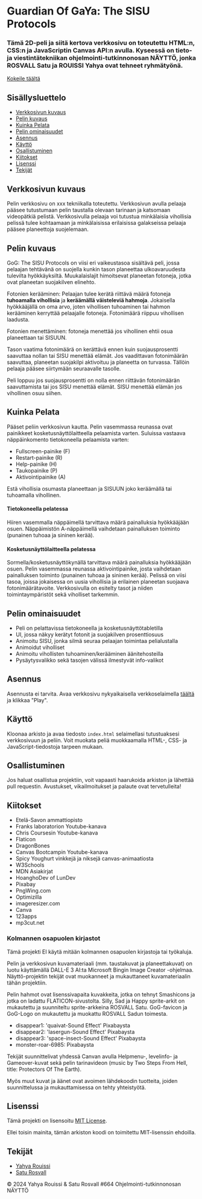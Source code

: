 # Guardian Of GaYa: The SISU Protocols

### Tämä 2D-peli ja siitä kertova verkkosivu on toteutettu HTML:n, CSS:n ja JavaScriptin Canvas API:n avulla. Kyseessä on tieto- ja viestintätekniikan ohjelmointi-tutkinnonosan NÄYTTÖ, jonka  ROSVALL Satu ja ROUISSI Yahya ovat tehneet ryhmätyönä.

[Kokeile täältä](https://saturosvall.github.io/GoG-Sisu-Protocols/)

## Sisällysluettelo

- [Verkkosivun kuvaus](#verkkosivun-kuvaus)
- [Pelin kuvaus](#pelin-kuvaus)
- [Kuinka Pelata](#kuinka-pelata)
- [Pelin ominaisuudet](#pelin-ominaisuudet)
- [Asennus](#asennus)
- [Käyttö](#käyttö)
- [Osallistuminen](#osallistuminen)
- [Kiitokset](#kiitokset)
- [Lisenssi](#lisenssi)
- [Tekijät](#tekijät)

## Verkkosivun kuvaus

Pelin verkkosivu on xxx tekniikalla toteutettu. Verkkosivun avulla pelaaja pääsee tutustumaan pelin taustalla olevaan tarinaan ja katsomaan videopätkiä pelistä. Verkkosivulla pelaaja voi tutustua minkälaisia vihollisia pelissä tulee kohtaamaan ja minkälaisissa erilaisissa galakseissa pelaaja pääsee planeettoja suojelemaan.

## Pelin kuvaus

GoG: The SISU Protocols on viisi eri vaikeustasoa sisältävä peli, jossa pelaajan tehtävänä on suojella kunkin tason planeettaa ulkoavaruudesta tulevilta hyökkäyksiltä. Muukalaislajit himoitsevat planeetan fotoneja, jotka ovat planeetan suojakilven elinehto. 

Fotonien kerääminen: Pelaajan tulee kerätä riittävä määrä fotoneja **tuhoamalla vihollisia** ja **keräämällä väisteleviä hahmoja**.  Jokaisella hyökkääjällä on oma arvo, joten vihollisen tuhoaminen tai hahmon kerääminen kerryttää pelaajalle fotoneja. Fotonimäärä riippuu vihollisen laadusta. 

Fotonien menettäminen: fotoneja menettää jos vihollinen ehtii osua planeettaan tai SISUUN.

Tason vaatima fotonimäärä on kerättävä ennen kuin suojausprosentti saavuttaa nollan tai SISU menettää elämät. Jos vaadittavan fotonimäärän saavuttaa, planeetan suojakilpi aktivoituu ja planeetta on turvassa. Tällöin pelaaja pääsee siirtymään seuraavalle tasolle.

Peli loppuu jos suojausprosentti on nolla ennen riittävän fotonimäärän saavuttamista tai jos SISU menettää elämät. SISU menettää elämän jos vihollinen osuu siihen.

## Kuinka Pelata

Pääset peliin verkkosivun kautta.
Pelin vasemmassa reunassa ovat painikkeet kosketusnäyttölaitteella pelaamista varten. Suluissa vastaava näppäinkomento tietokoneella pelaamista varten:
- Fullscreen-painike (F)
- Restart-painike (R)
- Help-painike (H)
- Taukopainike (P)
- Aktivointipainike (A)


Estä vihollisia osumasta planeettaan ja SISUUN joko keräämällä tai tuhoamalla vihollinen.
#### **Tietokoneella pelatessa** 

Hiiren vasemmalla näppäimellä tarvittava määrä painalluksia hyökkääjään osuen. 
Näppäimistön A-näppäimellä vaihdetaan painalluksen toiminto (punainen tuhoaa ja sininen kerää).

#### **Kosketusnäyttölaitteella pelatessa** 
Sormella/kosketusnäyttökynällä tarvittava määrä painalluksia hyökkääjään osuen. Pelin vasemmassa reunassa aktivointipainike, josta vaihdetaan painalluksen toiminto (punainen tuhoaa ja sininen kerää).
Pelissä on viisi tasoa, joissa jokaisessa on uusia vihollisia ja erilainen planeetan suojaava fotonimäärätavoite.
Verkkosivulla on esitelty tasot ja niiden toimintaympäristöt sekä viholliset tarkemmin.

## Pelin ominaisuudet

- Peli on pelattavissa tietokoneella ja kosketusnäyttötabletilla
- UI, jossa näkyy kerätyt fotonit ja suojakilven prosenttiosuus 
- Animoitu SISU, jonka silmä seuraa pelaajan toimintaa pelialustalla
- Animoidut viholliset
- Animoitu vihollisten tuhoaminen/kerääminen äänitehosteilla
- Pysäytysvalikko sekä tasojen välissä ilmestyvät info-valikot

## Asennus

Asennusta ei tarvita. Avaa verkkosivu nykyaikaisella verkkoselaimella [täältä](https://saturosvall.github.io/GoG-Sisu-Protocols/) ja klikkaa "Play".

## Käyttö

Kloonaa arkisto ja avaa tiedosto `index.html` selaimellasi tutustuaksesi verkkosivuun ja peliin. Voit muokata peliä muokkaamalla HTML-, CSS- ja JavaScript-tiedostoja tarpeen mukaan.

## Osallistuminen

Jos haluat osallistua projektiin, voit vapaasti haarukoida arkiston ja lähettää pull requestin. Avustukset, vikailmoitukset ja palaute ovat tervetulleita!

## Kiitokset

- Etelä-Savon ammattiopisto
- Franks laboratorion Youtube-kanava
- Chris Coursesin Youtube-kanava
- Flaticon
- DragonBones
- Canvas Bootcampin Youtube-kanava
- Spicy Youghurt vinkkejä ja niksejä canvas-animaatiosta
- W3Schools
- MDN Asiakirjat
- HoanghoDev of LunDev
- Pixabay
- PngWing.com
- Optimizilla
- imageresizer.com
- Canva
- 123apps
- mp3cut.net

### Kolmannen osapuolen kirjastot

Tämä projekti EI käytä mitään kolmannen osapuolen kirjastoja tai työkaluja.

Pelin ja verkkosivun kuvamateriaali (mm. taustakuvat ja planeettakuvat) on luotu käyttämällä DALL-E 3 AI:ta Microsoft Bingin Image Creator -ohjelmaa. Näyttö-projektin tekijät ovat muokanneet ja mukauttaneet kuvamateriaalin tähän projektiin.

Pelin hahmot ovat lisenssivapaita kuvakkeita, jotka on tehnyt Smashicons ja jotka on ladattu FLATICON-sivustolta.
Silly, Sad ja Happy sprite-arkit on mukautettu ja suunniteltu sprite-arkkeina ROSVALL Satu.
GoG-favicon ja GoG-Logo on mukautettu ja muokattu ROSVALL Sadun toimesta.

- disappear1: 'quaivat-Sound Effect' Pixabaysta
- disappear2: 'lasergun-Sound Effect' Pixabaysta
- disappear3: 'space-insect-Sound Effect' Pixabaysta
- monster-roar-6985: Pixabaysta

Tekijät suunnittelivat yhdessä Canvan avulla Helpmenu-, levelinfo- ja Gameover-kuvat sekä pelin tarinavideon (music by Two Steps From Hell, title: Protectors Of The Earth).

Myös muut kuvat ja äänet ovat avoimen lähdekoodin tuotteita, joiden suunnittelussa ja mukauttamisessa on tehty yhteistyötä.

## Lisenssi

Tämä projekti on lisensoitu [MIT License](LISENSSI).

Ellei toisin mainita, tämän arkiston koodi on toimitettu MIT-lisenssin ehdoilla.

## Tekijät

- [Yahya Rouissi](https://github.com/Yaro101)
- [Satu Rosvall](https://github.com/saturosvall)

&copy; 2024 Yahya Rouissi & Satu Rosvall #664 Ohjelmointi-tutkinnonosan NÄYTTÖ